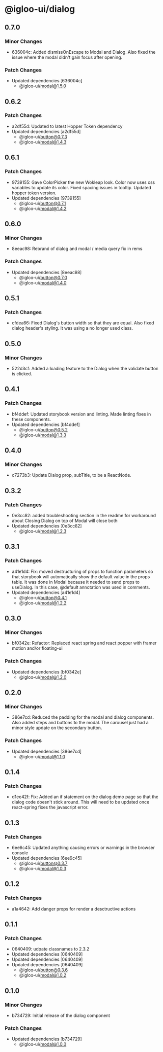 # @igloo-ui/dialog

## 0.7.0

### Minor Changes

- 636004c: Added dismissOnEscape to Modal and Dialog. Also fixed the issue where the modal didn't gain focus after opening.

### Patch Changes

- Updated dependencies [636004c]
  - @igloo-ui/modal@1.5.0

## 0.6.2

### Patch Changes

- a2df55d: Updated to latest Hopper Token dependency
- Updated dependencies [a2df55d]
  - @igloo-ui/button@0.7.3
  - @igloo-ui/modal@1.4.3

## 0.6.1

### Patch Changes

- 9739155: Gave ColorPicker the new Wokleap look. Color now uses css variables to update its color. Fixed spacing issues in tooltip. Updated hopper token version.
- Updated dependencies [9739155]
  - @igloo-ui/button@0.7.1
  - @igloo-ui/modal@1.4.2

## 0.6.0

### Minor Changes

- 8eeac98: Rebrand of dialog and modal / media query fix in rems

### Patch Changes

- Updated dependencies [8eeac98]
  - @igloo-ui/button@0.7.0
  - @igloo-ui/modal@1.4.0

## 0.5.1

### Patch Changes

- cfdea66: Fixed Dialog's button width so that they are equal. Also fixed dialog header's styling. It was using a no longer used class.

## 0.5.0

### Minor Changes

- 522d3cf: Added a loading feature to the Dialog when the validate button is clicked.

## 0.4.1

### Patch Changes

- bf4ddef: Updated storybook version and linting. Made linting fixes in these components.
- Updated dependencies [bf4ddef]
  - @igloo-ui/button@0.5.2
  - @igloo-ui/modal@1.3.3

## 0.4.0

### Minor Changes

- c7273b3: Update Dialog prop, subTitle, to be a ReactNode.

## 0.3.2

### Patch Changes

- 0e3cc82: added troubleshooting section in the readme for workaround about Closing Dialog on top of Modal will close both
- Updated dependencies [0e3cc82]
  - @igloo-ui/modal@1.2.3

## 0.3.1

### Patch Changes

- a41e1d4: Fix: moved destructuring of props to function parameters so that storybook will automatically show the default value in the props table. It was done in Modal because it needed to send props to useDialog. In this case, @default annotation was used in comments.
- Updated dependencies [a41e1d4]
  - @igloo-ui/button@0.4.1
  - @igloo-ui/modal@1.2.2

## 0.3.0

### Minor Changes

- bf0342e: Refactor: Replaced react spring and react popper with framer motion and/or floating-ui

### Patch Changes

- Updated dependencies [bf0342e]
  - @igloo-ui/modal@1.2.0

## 0.2.0

### Minor Changes

- 386e7cd: Reduced the padding for the modal and dialog components. Also added steps and buttons to the modal. The carousel just had a minor style update on the secondary button.

### Patch Changes

- Updated dependencies [386e7cd]
  - @igloo-ui/modal@1.1.0

## 0.1.4

### Patch Changes

- d1ee42f: Fix: Added an if statement on the dialog demo page so that the dialog code doesn't stick around. This will need to be updated once react-spring fixes the javascript error.

## 0.1.3

### Patch Changes

- 6ee9c45: Updated anything causing errors or warnings in the browser console
- Updated dependencies [6ee9c45]
  - @igloo-ui/button@0.3.7
  - @igloo-ui/modal@1.0.3

## 0.1.2

### Patch Changes

- a1a4642: Add danger props for render a desctructive actions

## 0.1.1

### Patch Changes

- 0640409: udpate classnames to 2.3.2
- Updated dependencies [0640409]
- Updated dependencies [0640409]
- Updated dependencies [0640409]
  - @igloo-ui/button@0.3.6
  - @igloo-ui/modal@1.0.2

## 0.1.0

### Minor Changes

- b734729: Initial release of the dialog component

### Patch Changes

- Updated dependencies [b734729]
  - @igloo-ui/modal@1.0.0
